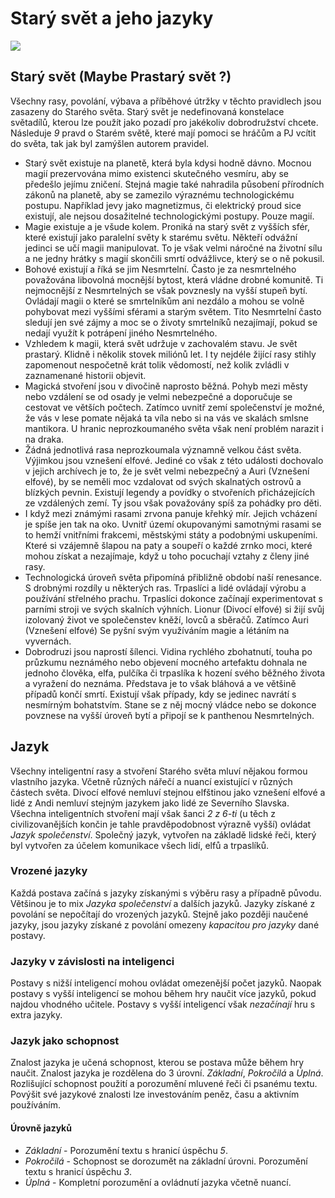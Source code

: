 # Starý svět a jeho jazyky

<img src="/assets/ow.jpg" style="zoom:100%;" />

## Starý svět (Maybe Prastarý svět ?)

Všechny rasy, povolání, výbava a příběhové útržky v těchto pravidlech jsou zasazeny do Starého světa. Starý svět je nedefinovaná konstelace světadílů, kterou lze použít jako pozadí pro jakékoliv dobrodružství chcete. Následuje *9* pravd o Starém světě, které mají pomoci se hráčům a PJ vcítit do světa, tak jak byl zamýšlen autorem pravidel.

- Starý svět existuje na planetě, která byla kdysi hodně dávno. Mocnou magií prezervována mimo existenci skutečného vesmíru, aby se předešlo jejímu zničení. Stejná magie také nahradila působení přírodních zákonů na planetě, aby se zamezilo výraznému technologickému postupu. Například jevy jako magnetizmus, či elektrický proud sice existují, ale nejsou dosažitelné technologickými postupy. Pouze magií.
- Magie existuje a je všude kolem. Proniká na starý svět z vyšších sfér, které existují jako paralelní světy k starému světu. Někteří odvážní jedinci se učí magii manipulovat. To je však velmi náročné na životní sílu a ne jedny hrátky s magií skončili smrtí odvážlivce, který se o ně pokusil.
- Bohové existují a říká se jim Nesmrtelní. Často je za nesmrtelného považována libovolná mocnější bytost, která vládne drobné komunitě. Ti nejmocnější z Nesmrtelných se však povznesly na vyšší stupeň bytí. Ovládají magii o které se smrtelníkům ani nezdálo a mohou se volně pohybovat mezi vyššími sférami a starým světem. Tito Nesmrtelní často sledují jen své zájmy a moc se o životy smrtelníků nezajímají, pokud se nedají využít k potrápení jiného Nesmrtelného.
- Vzhledem k magii, která svět udržuje v zachovalém stavu. Je svět prastarý. Klidně i několik stovek miliónů let. I ty nejdéle žijící rasy stihly zapomenout nespočetně krát tolik vědomostí, než kolik zvládli v zaznamenané historii objevit.
- Magická stvoření jsou v divočině naprosto běžná. Pohyb mezi městy nebo vzdálení se od osady je velmi nebezpečné a doporučuje se cestovat ve větších počtech. Zatímco uvnitř zemí společenství je možné, že vás v lese pomate nějaká ta víla nebo si na vás ve skalách smlsne mantikora. U hranic neprozkoumaného světa však není problém narazit i na draka.
- Žádná jednotlivá rasa neprozkoumala významně velkou část světa. Výjimkou jsou vznešení elfové. Jediné co však z této události dochovalo v jejich archívech je to, že je svět velmi nebezpečný a Auri (Vznešení elfové), by se neměli moc vzdalovat od svých skalnatých ostrovů a blízkých pevnin. Existují legendy a povídky o stvořeních přicházejících ze vzdálených zemí. Ty jsou však považovány spíš za pohádky pro děti.
- I když mezi známými rasami zrvona panuje křehký mír. Jejich vcházení je spíše jen tak na oko. Uvnitř území okupovanými samotnými rasami se to hemží vnitřními frakcemi, městskými státy a podobnými uskupeními. Které si vzájemně šlapou na paty a soupeří o každé zrnko moci, které mohou získat a nezajímaje, když u toho pocuchají vztahy z členy jiné rasy.
- Technologická úroveň světa připomíná přibližně období naší renesance. S drobnými rozdíly u některých ras. Trpaslíci a lidé ovládají výrobu a používání střelného prachu. Trpaslíci dokonce začínají experimentovat s parními stroji ve svých skalních výhních. Lionur (Divocí elfové) si žijí svůj izolovaný život ve společenstev kněží, lovců a sběračů. Zatímco Auri (Vznešení elfové) Se pyšní svým využíváním magie a létáním na vyvernách.
- Dobrodruzi jsou naprostí šílenci. Vidina rychlého zbohatnutí, touha po průzkumu neznámého nebo objevení mocného artefaktu dohnala ne jednoho člověka, elfa, pulčíka či trpaslíka k hození svého běžného života a vyražení do neznáma. Představa je to však bláhová a ve většině případů končí smrtí. Existují však případy, kdy se jedinec navrátí s nesmírným bohatstvím. Stane se z něj mocný vládce nebo se dokonce povznese na vyšší úroveň bytí a připojí se k panthenou Nesmrtelných.

## Jazyk

Všechny inteligentní rasy a stvoření Starého světa mluví nějakou formou vlastního jazyka. Včetně různých nářečí a nuancí existující v různých částech světa. Divocí elfové nemluví stejnou elfštinou jako vznešení elfové a lidé z Andi nemluví stejným jazykem jako lidé ze Severního Slavska. Všechna inteligentních stvoření mají však šanci *2 z 6-ti* (u těch z civilizovanějších končin je tahle pravděpodobnost výrazně vyšší) ovládat *Jazyk společenství*. Společný jazyk, vytvořen na základě lidské řeči, který byl vytvořen za účelem komunikace všech lidí, elfů a trpaslíků.

### Vrozené jazyky

Každá postava začíná s jazyky získanými s výběru rasy a případně původu. Většinou je to mix *Jazyka společenství* a dalších jazyků. Jazyky získané z povolání se nepočítají do vrozených jazyků. Stejně jako později naučené jazyky, jsou jazyky získané z povolání omezeny *kapacitou pro jazyky* dané postavy.

### Jazyky v závislosti na inteligenci

Postavy s nižší inteligencí mohou ovládat omezenější počet jazyků. Naopak postavy s vyšší inteligencí se mohou během hry naučit více jazyků, pokud najdou vhodného učitele. Postavy s vyšší inteligencí však *nezačínají* hru s extra jazyky.

### Jazyk jako schopnost

Znalost jazyka je učená schopnost, kterou se postava může během hry naučit. Znalost jazyka je rozdělena do 3 úrovní. *Základní*, *Pokročilá* a *Úplná*. Rozlišující schopnost použití a porozumění mluvené řeči či psanému textu. Povýšit své jazykové znalosti lze investováním peněz, času a aktivním používáním. 

#### Úrovně jazyků

- *Základní* - Porozumění textu s hranicí úspěchu *5*.
- *Pokročilá* - Schopnost se dorozumět na základní úrovni. Porozumění textu s hranicí úspěchu *3*.
- *Úplná* - Kompletní porozumění a ovládnutí jazyka včetně nuancí.
